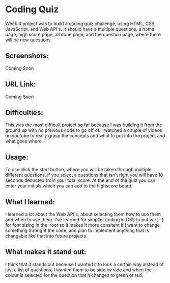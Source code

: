 # Coding Quiz
Week 4 project was to build a coding quiz challenge, using HTML, CSS, JavaScript, and Web API's. It should have a multiple questions, a home page, high score page, all done page, and the question page, where there will be new questions. 

## Screenshots:
Coming Soon

## URL Link:
Coming Soon

## Difficulties:
This was the most difficult project so far because I was building it from the ground up with no previous code to go off of. I watched a couple of videos on youtube to really grasp the concepts and what to put into the project and what goes where. 

## Usage:
To use click the start button, where you will be taken through multiple different questions, if you select a questions that isn't right you will have 10 seconds deducted from your total score. At the end of the quiz you can enter your initials which you can add to the highscore board. 

## What I learned:
I learned a lot about the Web API's, about selecting them how to use them and when to use them. I've learned for simplier coding in CSS to put var(--) for font sizing in the :root so it makes it more consitent if I want to change something throught the code, and plan to implement anything that is changable like that into future projects.

## What makes it stand out:
I think that it stands out because I wanted it to look a certain way instead of just a list of questions, I wanted them to be side by side and when the colour is selected for the question that it changes to green or red. 